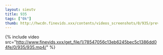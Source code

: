 ```yaml
--- 
layout: sieutv
title: 935
tags: ["0k"]
thumb: http://hwcdn.finevids.xxx/contents/videos_screenshots/0/935/preview.mp4.jpg
---
```

{% include video src="http://www.finevids.xxx/get_file/1/78547056c13eb6245bec5c1386dd04fe/0/935/935.mp4/" %} 

